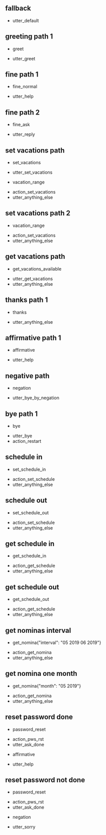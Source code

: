 ## fallback
- utter_default

## greeting path 1
* greet
- utter_greet

## fine path 1
* fine_normal
- utter_help

## fine path 2
* fine_ask
- utter_reply

## set vacations path
* set_vacations
- utter_set_vacations
* vacation_range
- action_set_vacations
- utter_anything_else

## set vacations path 2
* vacation_range
- action_set_vacations
- utter_anything_else

## get vacations path
* get_vacations_available
- utter_get_vacations
- utter_anything_else

## thanks path 1
* thanks
- utter_anything_else

## affirmative path 1
* affirmative
- utter_help

## negative path
* negation
- utter_bye_by_negation

## bye path 1
* bye
- utter_bye
- action_restart

## schedule  in 
* set_schedule_in
- action_set_schedule
- utter_anything_else

## schedule  out 
* set_schedule_out
- action_set_schedule
- utter_anything_else

## get schedule in
* get_schedule_in
- action_get_schedule
- utter_anything_else

## get schedule out
* get_schedule_out
- action_get_schedule
- utter_anything_else

## get nominas interval
* get_nomina{"interval": "05 2019 06 2019"}
- action_get_nomina
- utter_anything_else

## get nomina one month
* get_nomina{"month": "05 2019"}
- action_get_nomina
- utter_anything_else

## reset password done
* password_reset
- action_pws_rst
- utter_ask_done
* affirmative
- utter_help

## reset password not done
* password_reset
- action_pws_rst
- utter_ask_done
* negation
- utter_sorry